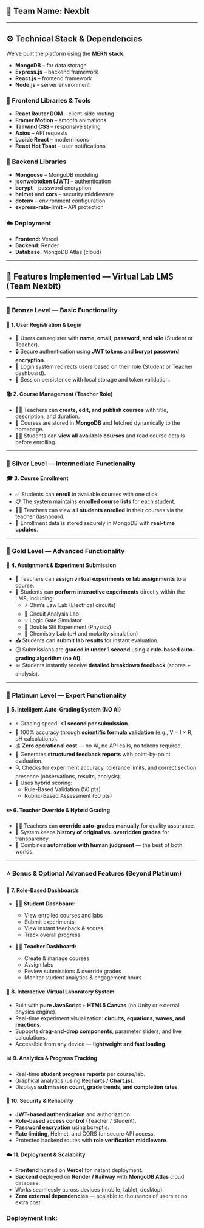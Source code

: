 ## 👥 Team Name: Nexbit
-------------------------------

## ⚙️ Technical Stack & Dependencies
We’ve built the platform using the **MERN stack**:
- **MongoDB** – for data storage  
- **Express.js** – backend framework  
- **React.js** – frontend framework  
- **Node.js** – server environment  

### 🧩 Frontend Libraries & Tools
- **React Router DOM** – client-side routing  
- **Framer Motion** – smooth animations  
- **Tailwind CSS** – responsive styling  
- **Axios** – API requests  
- **Lucide React** – modern icons  
- **React Hot Toast** – user notifications  

### 🧠 Backend Libraries
- **Mongoose** – MongoDB modeling  
- **jsonwebtoken (JWT)** – authentication  
- **bcrypt** – password encryption  
- **helmet** and **cors** – security middleware  
- **dotenv** – environment configuration  
- **express-rate-limit** – API protection  

### ☁️ Deployment
- **Frontend:** Vercel  
- **Backend:** Render  
- **Database:** MongoDB Atlas (cloud)  

------------------------------------------------------

## 🚀 Features Implemented — Virtual Lab LMS (Team Nexbit)

---------------------------------------------------------------

### 🥉 Bronze Level — Basic Functionality

#### 🧾 1. User Registration & Login
- 🔐 Users can register with **name, email, password, and role** (Student or Teacher).  
- 🔒 Secure authentication using **JWT tokens** and **bcrypt password encryption**.  
- 👤 Login system redirects users based on their role (Student or Teacher dashboard).  
- 🧠 Session persistence with local storage and token validation.  

#### 📚 2. Course Management (Teacher Role)
- 👩‍🏫 Teachers can **create, edit, and publish courses** with title, description, and duration.  
- 🧾 Courses are stored in **MongoDB** and fetched dynamically to the homepage.  
- 👨‍🎓 Students can **view all available courses** and read course details before enrolling.  

-------------------------

### 🥈 Silver Level — Intermediate Functionality

#### 🎓 3. Course Enrollment
- ✅ Students can **enroll** in available courses with one click.  
- 📋 The system maintains **enrolled course lists** for each student.  
- 👩‍🏫 Teachers can view **all students enrolled** in their courses via the teacher dashboard.  
- 🔄 Enrollment data is stored securely in MongoDB with **real-time updates**.  

-------------------------

### 🥇 Gold Level — Advanced Functionality

#### 🧪 4. Assignment & Experiment Submission
- 📘 Teachers can **assign virtual experiments or lab assignments** to a course.  
- 🔬 Students can **perform interactive experiments** directly within the LMS, including:  
  - ⚡ Ohm’s Law Lab (Electrical circuits)  
  - 🔌 Circuit Analysis Lab  
  - 💡 Logic Gate Simulator  
  - 🌊 Double Slit Experiment (Physics)  
  - 🧪 Chemistry Lab (pH and molarity simulation)  
- 📤 Students can **submit lab results** for instant evaluation.  
- ⏱️ Submissions are **graded in under 1 second** using a **rule-based auto-grading algorithm (no AI)**.  
- 📊 Students instantly receive **detailed breakdown feedback** (scores + analysis).  

-----------------------

### 💎 Platinum Level — Expert Functionality

#### 🧠 5. Intelligent Auto-Grading System (NO AI)
- ⚡ Grading speed: **<1 second per submission**.  
- 🎯 100% accuracy through **scientific formula validation** (e.g., V = I × R, pH calculations).  
- 💰 **Zero operational cost** — no AI, no API calls, no tokens required.  
- 🧾 Generates **structured feedback reports** with point-by-point evaluation.  
- 🔍 Checks for experiment accuracy, tolerance limits, and correct section presence (observations, results, analysis).  
- 🧩 Uses hybrid scoring:  
  - Rule-Based Validation (50 pts)  
  - Rubric-Based Assessment (50 pts)  

#### ✏️ 6. Teacher Override & Hybrid Grading
- 👩‍🏫 Teachers can **override auto-grades manually** for quality assurance.  
- 📄 System keeps **history of original vs. overridden grades** for transparency.  
- 🧠 Combines **automation with human judgment** — the best of both worlds.  

---------------------

### ⭐ Bonus & Optional Advanced Features (Beyond Platinum)

#### 🧭 7. Role-Based Dashboards
- 🧑‍🎓 **Student Dashboard:**  
  - View enrolled courses and labs  
  - Submit experiments  
  - View instant feedback & scores  
  - Track overall progress  

- 👩‍🏫 **Teacher Dashboard:**  
  - Create & manage courses  
  - Assign labs  
  - Review submissions & override grades  
  - Monitor student analytics & engagement hours  

#### 🔬 8. Interactive Virtual Laboratory System
- Built with **pure JavaScript + HTML5 Canvas** (no Unity or external physics engine).  
- Real-time experiment visualization: **circuits, equations, waves, and reactions**.  
- Supports **drag-and-drop components**, parameter sliders, and live calculations.  
- Accessible from any device — **lightweight and fast loading**.  

#### 📊 9. Analytics & Progress Tracking
- Real-time **student progress reports** per course/lab.  
- Graphical analytics (using **Recharts / Chart.js**).  
- Displays **submission count, grade trends, and completion rates**.  

#### 🔐 10. Security & Reliability
- **JWT-based authentication** and authorization.  
- **Role-based access control** (Teacher / Student).  
- **Password encryption** using bcryptjs.  
- **Rate limiting**, Helmet, and CORS for secure API access.  
- Protected backend routes with **role verification middleware**.  

#### ☁️ 11. Deployment & Scalability
- **Frontend** hosted on **Vercel** for instant deployment.  
- **Backend** deployed on **Render / Railway** with **MongoDB Atlas** cloud database.  
- Works seamlessly across devices (mobile, tablet, desktop).  
- **Zero external dependencies** — scalable to thousands of users at no extra cost.

### Deployment link:
